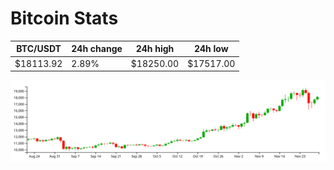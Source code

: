 # Bitcoin Stats

BTC/USDT|24h change|24h high|24h low|
|---|---|---|---|
|$18113.92|2.89%|$18250.00|$17517.00|

<img src="./chart.svg">
